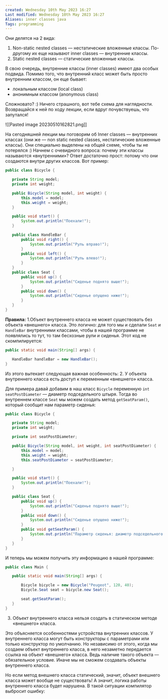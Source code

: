 ```yaml
---
created: Wednesday 10th May 2023 16:27
Last modified: Wednesday 10th May 2023 16:27
Aliases: inner classes java
Tags: programming
---
```



Они делятся на 2 вида:

1.  Non-static nested classes — нестатические вложенные классы. По-другому их еще называют inner classes — внутренние классы.
2.  Static nested classes — статические вложенные классы.

В свою очередь, внутренние классы (inner classes) имеют два особых подвида. Помимо того, что внутренний класс может быть просто внутренним классом, он еще бывает:

-   локальным классом (local class)
-   анонимным классом (anonymous class)

Сложновато? :) Ничего страшного, вот тебе схема для наглядности. Возвращайся к ней по ходу лекции, если вдруг почувствуешь, что запутался!

![[Pasted image 20230510162821.png]]

На сегодняшней лекции мы поговорим об Inner classes — внутренних классах (они же — non static nested classes, нестатические вложенные классы). Они специально выделены на общей схеме, чтобы ты не потерялся :) Начнем с очевидного вопроса: почему эти классы называются «внутренними»? Ответ достаточно прост: потому что они создаются внутри других классов. Вот пример:

```java
public class Bicycle {

   private String model;
   private int weight;

   public Bicycle(String model, int weight) {
       this.model = model;
       this.weight = weight;
   }

   public void start() {
       System.out.println("Поехали!");
   }

   public class HandleBar {
       public void right() {
           System.out.println("Руль вправо!");
       }
       public void left() {
           System.out.println("Руль влево!");
       }
   }
   public class Seat {
       public void up() {
           System.out.println("Сиденье поднято выше!");
       }
       public void down() {
           System.out.println("Сиденье опущено ниже!");
       }
   }
}
```

**Правила:**
1.Объект внутреннего класса не может существовать без объекта «внешнего» класса.
Это логично: для того мы и сделали `Seat` и `HandleBar` внутренними классами, чтобы в нашей программе не появлялись то тут, то там бесхозные рули и сиденья.
Этот код не скомпилируется:
```java
public static void main(String[] args) {

   HandleBar handleBar = new HandleBar();
}
```
Из этого вытекает следующая важная особенность:
2. У объекта внутреннего класса есть доступ к переменным «внешнего» класса.

Для примера давай добавим в наш класс `Bicycle` переменную `int seatPostDiameter` — диаметр подседельного штыря.
Тогда во внутреннем классе `Seat` мы можем создать метод `getSeatParam()`, который сообщит нам параметр сиденья:
```java
public class Bicycle {

   private String model;
   private int weight;

   private int seatPostDiameter;

   public Bicycle(String model, int weight, int seatPostDiameter) {
       this.model = model;
       this.weight = weight;
       this.seatPostDiameter = seatPostDiameter;

   }

   public void start() {
       System.out.println("Поехали!");
   }

   public class Seat {
       public void up() {
           System.out.println("Сиденье поднято выше!");
       }
       public void down() {
           System.out.println("Сиденье опущено ниже!");
       }
       public void getSeatParam() {
           System.out.println("Параметр сиденья: диаметр подседельного штыря = " + Bicycle.this.seatPostDiameter);
       }
   }
}
```

И теперь мы можем получить эту информацию в нашей программе:

```java
public class Main {

   public static void main(String[] args) {

       Bicycle bicycle = new Bicycle("Peugeot", 120, 40);
       Bicycle.Seat seat = bicycle.new Seat();

       seat.getSeatParam();
   }
}
```

3. Объект внутреннего класса нельзя создать в статическом методе «внешнего» класса.

Это объясняется особенностями устройства внутренних классов. У внутреннего класса могут быть конструкторы с параметрами или только конструктор по умолчанию. Но независимо от этого, когда мы создаем объект внутреннего класса, в него незаметно передается ссылка на объект «внешнего» класса. Ведь наличие такого объекта — обязательное условие. Иначе мы не сможем создавать объекты внутреннего класса.

Но если метод внешнего класса статический, значит, объект внешнего класса может вообще не существовать! А значит, логика работы внутреннего класса будет нарушена. В такой ситуации компилятор выбросит ошибку: